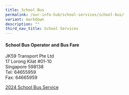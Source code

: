 ```yaml
---
title: School Bus
permalink: /our-info-hub/school-services/school-bus/
variant: markdown
description: ""
third_nav_title: School Services
---
```

#### School Bus Operator and Bus Fare<br>
JK59 Transport Pte Ltd <br>
17 Lorong Kilat #01-10<br>
Singapore 598138<br>
Tel: 64655959<br>
Fax: 64665959<br>

[2024 School Bus Service](/files/Our%20Info%20Hub/2024%20zhps%20bus%20price%20list.pdf)